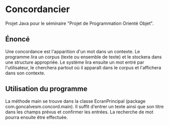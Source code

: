 # Concordancier
Projet Java pour le séminaire "Projet de Programmation Orienté Objet".

## Énoncé
Une concordance est l'apparition d'un mot dans un contexte. Le programme lira un corpus (texte ou ensemble de texte) et le stockera dans une structure appropriée. Le système lira 
ensuite un mot entré par l'utilisateur, le cherchera partout où il apparaît dans le corpus et l'affichera dans son contexte.

## Utilisation du programme
La méthode main se trouve dans la classe EcranPrincipal (package com.goncalvesm.concord.main). 
Il suffit d'entrer un texte ainsi que son titre dans les champs prévus et confirmer les entrées. La recherche de mot pourra ensuite être effectuée.
